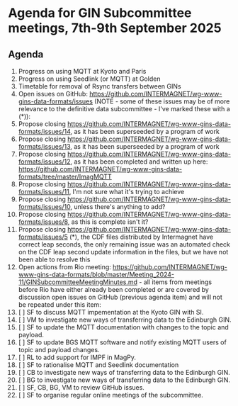 # Agenda for GIN Subcommittee meetings, 7th-9th September 2025

## Agenda
1. Progress on using MQTT at Kyoto and Paris
1. Progress on using Seedlink (or MQTT) at Golden
1. Timetable for removal of Rsync transfers between GINs
1. Open issues on GitHub: https://github.com/INTERMAGNET/wg-www-gins-data-formats/issues (NOTE - some of these issues may be of more relevance to the definitive data subcommittee - I've marked these with a (*)):
  1. Propose closing https://github.com/INTERMAGNET/wg-www-gins-data-formats/issues/14, as it has been superseeded by a program of work
  1. Propose closing https://github.com/INTERMAGNET/wg-www-gins-data-formats/issues/13, as it has been superseeded by a program of work
  1. Propose closing https://github.com/INTERMAGNET/wg-www-gins-data-formats/issues/12, as it has been completed and written up here: https://github.com/INTERMAGNET/wg-www-gins-data-formats/tree/master/ImagMQTT
  1. Propose closing https://github.com/INTERMAGNET/wg-www-gins-data-formats/issues/11, I'm not sure what it's trying to achieve
  1. Propose closing https://github.com/INTERMAGNET/wg-www-gins-data-formats/issues/10, unless there's anything to add?
  1. Propose closing https://github.com/INTERMAGNET/wg-www-gins-data-formats/issues/8, as this is complete isn't it?
  1. Propose closing https://github.com/INTERMAGNET/wg-www-gins-data-formats/issues/5 (*), the CDF files distributed by Intermagnet have correct leap seconds, the only remaining issue was an automated check on the CDF leap second update information in the files, but we have not been able to resolve this
1. Open actions from Rio meeting: https://github.com/INTERMAGNET/wg-www-gins-data-formats/blob/master/Meeting_2024-11/GINSubcommitteeMeetingMinutes.md - all items from meetings before Rio have either already been completed or are covered by discussion open issues on GitHub (previous agenda item) and will not be repeated under this item:
  1. [ ] SF to discuss MQTT impementation at the Kyoto GIN with SI.
  1. [ ] VM to investigate new ways of transferring data to the Edinburgh GIN.
  1. [ ] SF to update the MQTT documentation with changes to the topic and payload.
  1. [ ] SF to update BGS MQTT software and notify existing MQTT users of topic and payload changes.
  1. [ ] RL to add support for IMPF in MagPy.
  1. [ ] SF to rationalise MQTT and Seedlink documentation
  1. [ ] CB to investigate new ways of transferring data to the Edinburgh GIN.
  1. [ ] BG to investigate new ways of transferring data to the Edinburgh GIN.
  1. [ ] SF, CB, BG, VM to review GitHub issues.
  1. [ ] SF to organise regular online meetings of the subcommittee.
